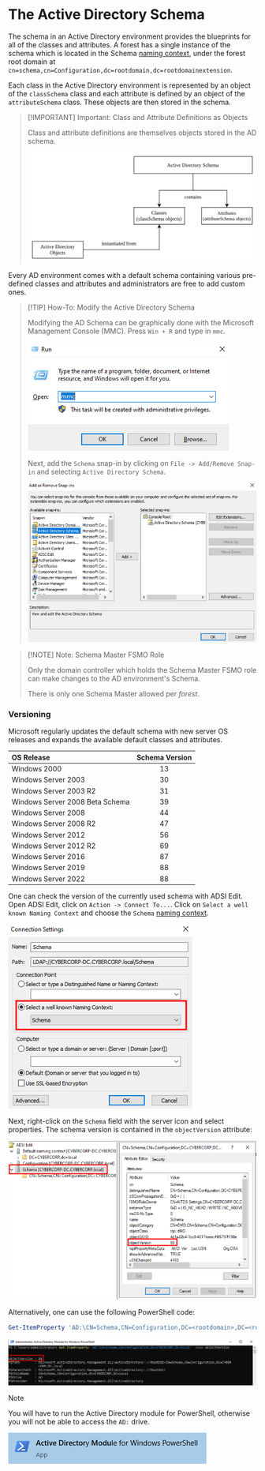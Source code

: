 # The Active Directory Schema
The schema in an Active Directory environment provides the blueprints for all of the classes and attributes. A forest has a single instance of the schema which is located in the Schema [naming context](../Naming%20Contexts.md#schema-naming-context), under the forest root domain at `cn=schema,cn=Configuration,dc=rootdomain,dc=rootdomainextension`. 

Each class in the Active Directory environment is represented by an object of the `classSchema` class and each attribute is defined by an object of the `attributeSchema` class. These objects are then stored in the schema. 

>[!IMPORTANT] Important: Class and Attribute Definitions as Objects
>
>Class and attribute definitions are themselves objects stored in the AD schema.
>
>![](res/Images/AD%20Schema%20.svg)
>
 
Every AD environment comes with a default schema containing various pre-defined classes and attributes and administrators are free to add custom ones. 

>[!TIP] How-To: Modify the Active Directory Schema
>
>Modifying the AD Schema can be graphically done with the Microsoft Management Console (MMC). Press `Win + R` and type in `mmc`.
>
>![](res/Images/Launc%20MMC.png)
>
>Next, add the `Schema` snap-in by clicking on `File -> Add/Remove Snap-in` and selecting `Active Directory Schema`.
>
>![](res/Images/Add%20Schema%20Snap-In%20MMC.png)
>

>[!NOTE] Note: Schema Master FSMO Role
>
>Only the domain controller which holds the Schema Master FSMO role can make changes to the AD environment's Schema.
>
>There is only one Schema Master allowed per *forest*.
>

### Versioning

Microsoft regularly updates the default schema with new server OS releases and expands the available default classes and attributes.

|OS Release|Schema Version|
|:--|:--:|
|Windows 2000|13|
|Windows Server 2003|30|
|Windows Server 2003 R2|31|
|Windows Server 2008 Beta Schema|39|
|Windows Server 2008|44|
|Windows Server 2008 R2|47|
|Windows Server 2012|56|
|Windows Server 2012 R2|69|
|Windows Server 2016|87|
|Windows Server 2019|88|
|Windows Server 2022|88|

One can check the version of the currently used schema with ADSI Edit. Open ADSI Edit, click on `Action -> Connect To...`. Click on `Select a well known Naming Context` and choose the `Schema` [naming context](../Naming%20Contexts.md).

![](res/Images/ADSI%20Edit%20Schema%20NC.png)

Next, right-click on the `Schema` field with the server icon and select properties. The schema version is contained in the `objectVersion` attribute:

![](res/Images/ADSI%20Edit%20Schema%20Version.png)

Alternatively, one can use the following PowerShell code:

```powershell
Get-ItemProperty 'AD:\CN=Schema,CN=Configuration,DC=<rootdomain>,DC=<rootdomainextension>' -Name objectVersion
```

![](res/Images/Schema%20Version%20PowerShell.png)

>[!NOTE]
>
>You will have to run the Active Directory module for PowerShell, otherwise you will not be able to access the `AD:` drive.
>
>![](res/Images/Active%20Directory%20Module%20for%20PowerShell.png)
>

